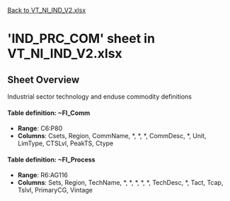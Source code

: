 [Back to VT_NI_IND_V2.xlsx](README.md)

# 'IND_PRC_COM' sheet in VT_NI_IND_V2.xlsx

## Sheet Overview

Industrial sector technology and enduse commodity definitions

#### Table definition: ~FI_Comm
- **Range**: C6:P80
- **Columns**: Csets, Region, CommName, *, *, *, CommDesc, *, Unit, LimType, CTSLvl, PeakTS, Ctype

#### Table definition: ~FI_Process
- **Range**: R6:AG116
- **Columns**: Sets, Region, TechName, *, *, *, *, *, TechDesc, *, Tact, Tcap, Tslvl, PrimaryCG, Vintage

